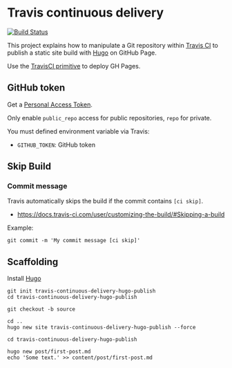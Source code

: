 # Travis continuous delivery

[![Build Status](https://travis-ci.org/ldez/travis-continuous-delivery-hugo-deploy.svg?branch=source)](https://travis-ci.org/ldez/travis-continuous-delivery-hugo-deploy)

This project explains how to manipulate a Git repository within [Travis CI](https://travis-ci.org) to publish a static site build with [Hugo](https://gohugo.io/) on GitHub Page.

Use the [TravisCI primitive](https://docs.travis-ci.com/user/deployment/pages/) to deploy GH Pages.

## GitHub token

Get a [Personal Access Token](https://github.com/settings/tokens).

Only enable `public_repo` access for public repositories, `repo` for private.

You must defined environment variable via Travis:
- `GITHUB_TOKEN`: GitHub token

## Skip Build

### Commit message

Travis automatically skips the build if the commit contains `[ci skip]`.

- https://docs.travis-ci.com/user/customizing-the-build/#Skipping-a-build

Example:

```shell
git commit -m 'My commit message [ci skip]'
```

## Scaffolding

Install [Hugo](https://gohugo.io/)

```shell
git init travis-continuous-delivery-hugo-publish
cd travis-continuous-delivery-hugo-publish

git checkout -b source

cd ..
hugo new site travis-continuous-delivery-hugo-publish --force

cd travis-continuous-delivery-hugo-publish

hugo new post/first-post.md
echo 'Some text.' >> content/post/first-post.md
```
